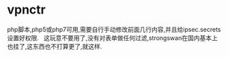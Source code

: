 # vpnctr
php脚本,php5或php7可用,需要自行手动修改前面几行内容,并且给ipsec.secrets设置好权限.  
这玩意不要用了,没有对表单做任何过滤,strongswan在国内基本上也挂了,这东西也不打算更了,就这样.

